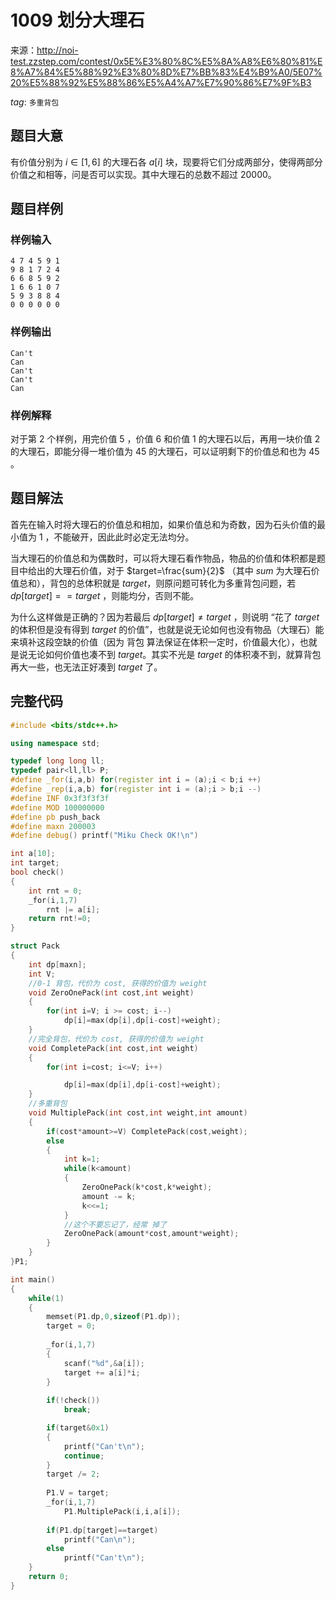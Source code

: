 # 1009 划分大理石

来源：http://noi-test.zzstep.com/contest/0x5E%E3%80%8C%E5%8A%A8%E6%80%81%E8%A7%84%E5%88%92%E3%80%8D%E7%BB%83%E4%B9%A0/5E07%20%E5%88%92%E5%88%86%E5%A4%A7%E7%90%86%E7%9F%B3

$tag:$ `多重背包`



## 题目大意

有价值分别为 $i \in[1,6]$ 的大理石各 $a[i]$ 块，现要将它们分成两部分，使得两部分价值之和相等，问是否可以实现。其中大理石的总数不超过 $20000$。



## 题目样例

### 样例输入

```
4 7 4 5 9 1
9 8 1 7 2 4
6 6 8 5 9 2
1 6 6 1 0 7
5 9 3 8 8 4
0 0 0 0 0 0
```

### 样例输出

```
Can't
Can
Can't
Can't
Can
```

### 样例解释

对于第 $2$ 个样例，用完价值 $5$ ，价值 $6$ 和价值 $1$ 的大理石以后，再用一块价值 $2$ 的大理石，即能分得一堆价值为 $45$ 的大理石，可以证明剩下的价值总和也为 $45$ 。



## 题目解法

首先在输入时将大理石的价值总和相加，如果价值总和为奇数，因为石头价值的最小值为 $1$ ，不能破开，因此此时必定无法均分。

当大理石的价值总和为偶数时，可以将大理石看作物品，物品的价值和体积都是题目中给出的大理石价值，对于 $target=\frac{sum}{2}$ （其中 $sum$ 为大理石价值总和），背包的总体积就是 $target$，则原问题可转化为多重背包问题，若 $dp[target]==target$ ，则能均分，否则不能。

为什么这样做是正确的？因为若最后 $dp[target]\neq target$ ，则说明 “花了 $target$ 的体积但是没有得到 $target$ 的价值”，也就是说无论如何也没有物品（大理石）能来填补这段空缺的价值（因为 背包 算法保证在体积一定时，价值最大化），也就是说无论如何价值也凑不到 $target$。其实不光是 $target$ 的体积凑不到，就算背包再大一些，也无法正好凑到 $target$ 了。



## 完整代码

```c++
#include <bits/stdc++.h>

using namespace std;

typedef long long ll;
typedef pair<ll,ll> P;
#define _for(i,a,b) for(register int i = (a);i < b;i ++)
#define _rep(i,a,b) for(register int i = (a);i > b;i --)
#define INF 0x3f3f3f3f
#define MOD 100000000
#define pb push_back
#define maxn 200003
#define debug() printf("Miku Check OK!\n")

int a[10];
int target;
bool check()
{
	int rnt = 0;
	_for(i,1,7)
		rnt |= a[i];
	return rnt!=0;
}

struct Pack
{
	int dp[maxn];
	int V;
	//0-1 背包，代价为 cost, 获得的价值为 weight
	void ZeroOnePack(int cost,int weight)
	{
		for(int i=V; i >= cost; i--)
			dp[i]=max(dp[i],dp[i-cost]+weight);
	}
	//完全背包，代价为 cost, 获得的价值为 weight
	void CompletePack(int cost,int weight)
	{
		for(int i=cost; i<=V; i++)

			dp[i]=max(dp[i],dp[i-cost]+weight);
	}
	//多重背包
	void MultiplePack(int cost,int weight,int amount)
	{
		if(cost*amount>=V) CompletePack(cost,weight);
		else
		{
			int k=1;
			while(k<amount)
			{
				ZeroOnePack(k*cost,k*weight);
				amount -= k;
				k<<=1;
			}
			//这个不要忘记了，经常 掉了
			ZeroOnePack(amount*cost,amount*weight);
		}
	}
}P1;

int main()
{
	while(1)
	{
		memset(P1.dp,0,sizeof(P1.dp));
		target = 0;
		
		_for(i,1,7)
		{
			scanf("%d",&a[i]);
			target += a[i]*i;
		}
		
		if(!check())
			break;

		if(target&0x1)
		{
			printf("Can't\n");
			continue;
		}
		target /= 2;
		
		P1.V = target;
		_for(i,1,7)
			P1.MultiplePack(i,i,a[i]);
		
		if(P1.dp[target]==target)
			printf("Can\n");
		else
			printf("Can't\n");
	}	
	return 0;
}
```

